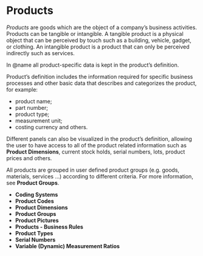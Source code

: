 # Products


*Products* are goods which are the object of a company’s business activities. Products can be tangible or intangible. A tangible product is a physical object that can be perceived by touch such as a building, vehicle, gadget, or clothing. An intangible product is a product that can only be perceived indirectly such as services. 

In @name all product-specific data is kept in the product’s definition. 

Product’s definition includes the information required for specific business processes and other basic data that describes and categorizes the product, for example: 

- product name; 
- part number; 
- product type; 
- measurement unit; 
- costing currency and others. 

Different panels can also be visualized in the product’s definition, allowing the user to have access to all of the product related information such as **Product Dimensions**, current stock holds, serial numbers, lots, product prices and others.  

All products are grouped in user defined product groups (e.g. goods, materials, services …) according to different criteria. For more information, see **Product Groups**.


- **Coding Systems** 
- **Product Codes** 
- **Product Dimensions** 
- **Product Groups** 
- **Product Pictures** 
- **Products - Business Rules** 
- **Product Types** 
- **Serial Numbers** 
- **Variable (Dynamic) Measurement Ratios**


